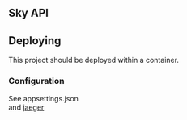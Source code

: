 ## Sky API

## Deploying
This project should be deployed within a container. 

### Configuration
See appsettings.json  
and [jaeger](https://github.com/open-telemetry/opentelemetry-dotnet/blob/main/src/OpenTelemetry.Exporter.Jaeger/README.md#environment-variables)
